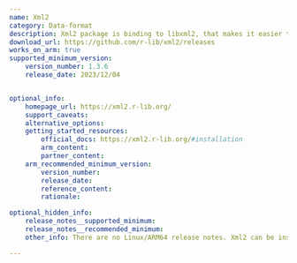 ```yaml
---
name: Xml2
category: Data-format
description: Xml2 package is binding to libxml2, that makes it easier to work with XML and HTML from R.
download_url: https://github.com/r-lib/xml2/releases
works_on_arm: true
supported_minimum_version:
    version_number: 1.3.6
    release_date: 2023/12/04


optional_info:
    homepage_url: https://xml2.r-lib.org/
    support_caveats:
    alternative_options:
    getting_started_resources:
        official_docs: https://xml2.r-lib.org/#installation
        arm_content:
        partner_content:
    arm_recommended_minimum_version:
        version_number:
        release_date:
        reference_content:
        rationale:

optional_hidden_info:
    release_notes__supported_minimum:
    release_notes__recommended_minimum:
    other_info: There are no Linux/ARM64 release notes. Xml2 can be installed from version 1.3.6 on Neoverse N1, using pak in R, via "pak::pkg_install("r-lib/xml2@v1.3.6")".

---
```

